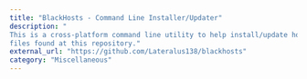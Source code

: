 ```yaml
---
title: "BlackHosts - Command Line Installer/Updater"
description: "
This is a cross-platform command line utility to help install/update hosts
files found at this repository."
external_url: "https://github.com/Lateralus138/blackhosts"
category: "Miscellaneous"
---
```

